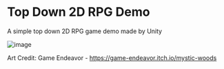# Top Down 2D RPG Demo
A simple top down 2D RPG game demo made by Unity

![image](https://user-images.githubusercontent.com/60242731/157788728-391a4dba-f566-4ddd-ad94-e18cab4028e1.png)

Art Credit: Game Endeavor - https://game-endeavor.itch.io/mystic-woods
